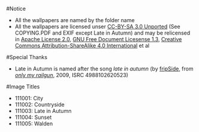 #Notice
- All the wallpapers are named by the folder name
- All the wallpapers are licensed unser [CC-BY-SA 3.0 Unported](http://creativecommons.org/licenses/by-sa/3.0/legalcode) (See COPYING.PDF and EXIF except Late in Autumn) and may be relicensed in [Apache License 2.0](http://www.apache.org/licenses/LICENSE-2.0.html), [GNU Free Document Licesense 1.3](https://www.gnu.org/licenses/fdl-1.3.html), [Creative Commons Attribution-ShareAlike 4.0 International](https://creativecommons.org/licenses/by-sa/4.0/legalcode) et al

#Special Thanks
- Late in Autumn is named after the song *late in autumn* (by [fripSide](http://en.wikipedia.org/wiki/FripSide), from *[only my railgun](http://en.wikipedia.org/wiki/Only_my_railgun)*, 2009, ISRC 4988102620523)

#Image Titles
- 111001: City
- 111002: Countryside
- 111003: Late in Autumn
- 111004: Sunset
- 111005: Walden
